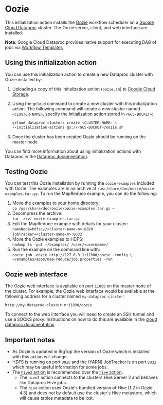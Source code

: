 # Oozie

This initialization action installs the [Oozie](http://oozie.apache.org) workflow scheduler on a [Google Cloud Dataproc](https://cloud.google.com/dataproc) cluster. The Oozie server, client, and web interface are installed.

**Note:** Google Cloud Dataproc provides native support for executing DAG of jobs via
[Workflow Templates](https://cloud.google.com/dataproc/docs/concepts/workflows/overview)

## Using this initialization action
You can use this initialization action to create a new Dataproc cluster with Oozie installed by:

1. Uploading a copy of this initialization action (`oozie.sh`) to [Google Cloud Storage](https://cloud.google.com/storage).
2. Using the `gcloud` command to create a new cluster with this initialization action. The following command will create a new cluster named `<CLUSTER-NAME>`, specify the initialization action stored in `<GCS-BUCKET>`:

    ```bash
    gcloud dataproc clusters create <CLUSTER-NAME> \
    --initialization-actions gs://<GCS-BUCKET>/oozie.sh
    ```
3. Once the cluster has been created Oozie should be running on the master node.

You can find more information about using initialization actions with Dataproc in the [Dataproc documentation](https://cloud.google.com/dataproc/init-actions).

## Testing Oozie
You can test this Oozie installation by running the `oozie-examples` included with Oozie. The examples are in an archive at `/usr/share/doc/oozie/oozie-examples.tar.gz`. To run the MapReduce example, you can do the following:

1. Move the examples to your home directory:<br/>
`cp /usr/share/doc/oozie/oozie-examples.tar.gz ~`
2. Decompress the archive:<br/>
`tar -zxvf oozie-examples.tar.gz`
3. Edit the MapReduce example with details for your cluster:<br/>
`nameNode=hdfs://<cluster-name-m>:8020`<br/>
`jobTracker=<cluster-name-m>:8032`
4. Move the Oozie examples to HDFS:<br/>
`hadoop fs -put ~/examples/ /user/<username>/`
5. Run the example on the command line with:<br/>
`oozie job -oozie http://127.0.0.1:11000/oozie -config \
~/examples/apps/map-reduce/job.properties -run`


## Oozie web interface
The Oozie web interface is available on port `11000` on the master node of the cluster. For example, the Oozie web intarface would be available at the following address for a cluster named `my-dataproc-cluster`:

    http://my-dataproc-cluster-m:11000/oozie

To connect to the web interface you will need to create an SSH tunnel and use a SOCKS proxy. Instructions on how to do this are available in the [cloud dataproc documentation](https://cloud.google.com/dataproc/cluster-web-interfaces).

## Important notes
* As Oozie is updated in BigTop the version of Oozie which is installed with this action will change.
* HDFS is running on port `8020` and the (YARN) JobTracker is on port `8032` which may be useful information for some jobs.
* The [`hive2` action](https://oozie.apache.org/docs/4.3.0/DG_Hive2ActionExtension.html) is recommended over the [`hive` action](https://oozie.apache.org/docs/4.3.0/DG_HiveActionExtension.html).
  * The `hive2` action connects to the clusters Hive Server 2 and behaves like Dataproc Hive jobs.
  * The `hive` action uses Oozie's bundled version of Hive (1.2 in Oozie 4.3) and does not by default use the cluster's Hive metastore, which will cause tables metadata to be lost.

